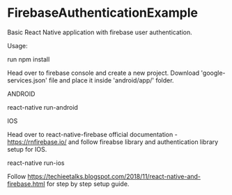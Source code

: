 # FirebaseAuthenticationExample
Basic React Native application with firebase user authentication.

Usage:

run npm install

Head over to firebase console and create a new project.
Download 'google-services.json' file and place it inside 'android/app/' folder.

ANDROID

  react-native run-android

IOS

Head over to react-native-firebase official documentation - https://rnfirebase.io/ and follow fireabse library and   authentication library setup for IOS.
  
  react-native run-ios 
  
  Follow https://techieetalks.blogspot.com/2018/11/react-native-and-firebase.html for step by step setup guide.
